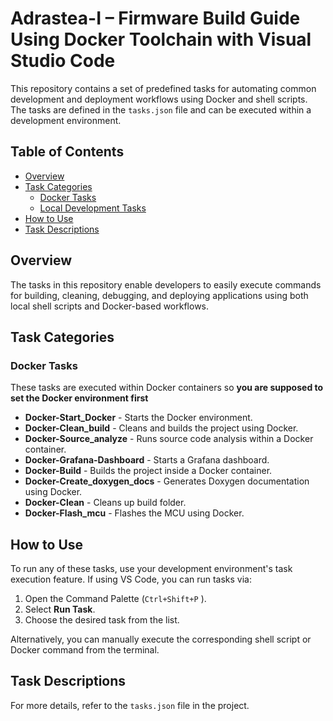 # Adrastea-I – Firmware Build Guide Using Docker Toolchain with Visual Studio Code

This repository contains a set of predefined tasks for automating common development and deployment workflows using Docker and shell scripts. The tasks are defined in the `tasks.json` file and can be executed within a development environment.

## Table of Contents
- [Overview](#overview)
- [Task Categories](#task-categories)
  - [Docker Tasks](#docker-tasks)
  - [Local Development Tasks](#local-development-tasks)
- [How to Use](#how-to-use)
- [Task Descriptions](#task-descriptions)

## Overview
The tasks in this repository enable developers to easily execute commands for building, cleaning, debugging, and deploying applications using both local shell scripts and Docker-based workflows.

## Task Categories

### Docker Tasks
These tasks are executed within Docker containers so **you are supposed to set the Docker environment first**
- **Docker-Start_Docker** - Starts the Docker environment.
- **Docker-Clean_build** - Cleans and builds the project using Docker.
- **Docker-Source_analyze** - Runs source code analysis within a Docker container.
- **Docker-Grafana-Dashboard** - Starts a Grafana dashboard.
- **Docker-Build** - Builds the project inside a Docker container.
- **Docker-Create_doxygen_docs** - Generates Doxygen documentation using Docker.
- **Docker-Clean** - Cleans up build folder.
- **Docker-Flash_mcu** - Flashes the MCU using Docker.


## How to Use
To run any of these tasks, use your development environment's task execution feature. If using VS Code, you can run tasks via:

1. Open the Command Palette (`Ctrl+Shift+P` ).
2. Select **Run Task**.
3. Choose the desired task from the list.

Alternatively, you can manually execute the corresponding shell script or Docker command from the terminal.

## Task Descriptions
For more details, refer to the `tasks.json` file in the project.

